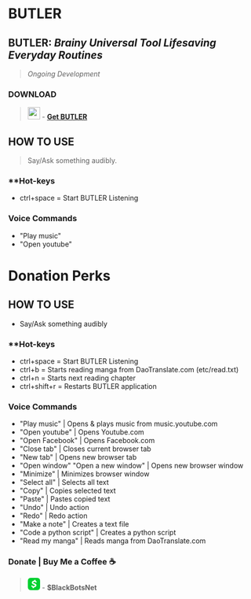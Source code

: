 # BUTLER
## **BUTLER**: *Brainy Universal Tool Lifesaving Everyday Routines*
> *Ongoing Development*

### DOWNLOAD
> <img src="https://raw.githubusercontent.com/black-bots/BUTLER/main/-.ico" width="25" height="25"> - **[Get BUTLER](https://drive.google.com/file/d/1IqHjwB7ZkwOYyaTMohQDWSjHdOaTSNnd/)**


## HOW TO USE
> Say/Ask something audibly.
### **Hot-keys
* ctrl+space = Start BUTLER Listening
### **Voice Commands**
* "Play music"
* "Open youtube"


# Donation Perks
## HOW TO USE
* Say/Ask something audibly
### **Hot-keys
* ctrl+space = Start BUTLER Listening
* ctrl+b = Starts reading manga from  DaoTranslate.com (etc/read.txt)
* ctrl+n =  Starts next reading chapter
* ctrl+shift+r = Restarts BUTLER application
### **Voice Commands**
* "Play music" | Opens & plays music from music.youtube.com
* "Open youtube" | Opens Youtube.com
* "Open Facebook" | Opens Facebook.com
* "Close tab" | Closes current browser tab
* "New tab" | Opens new browser tab
* "Open window" "Open a new window" | Opens new browser window
* "Minimize" | Minimizes browser window
* "Select all" | Selects all text
* "Copy" | Copies selected text
* "Paste" | Pastes copied text
* "Undo" | Undo action
* "Redo" | Redo action
* "Make a note" | Creates a text file
* "Code a python script" | Creates a python script
* "Read my manga" | Reads manga from DaoTranslate.com
  

### Donate | Buy Me a Coffee ☕
> <img src="https://raw.githubusercontent.com/black-bots/BUTLER/main/don.png" width="25" height="25"> - **$BlackBotsNet**






